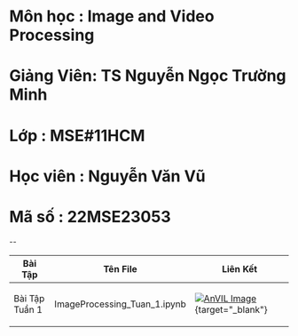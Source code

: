 # Môn học   : Image and Video Processing 
# Giảng Viên: TS Nguyễn Ngọc Trường Minh
# Lớp       : MSE#11HCM
# Học viên  : Nguyễn Văn Vũ
# Mã số     : 22MSE23053
--

| Bài Tập | Tên File | Liên Kết|
|------|:--------:|---------|
|<p align="left">Bài Tập Tuần 1 </p> | <p align="left">ImageProcessing_Tuan_1.ipynb</p> | [![AnVIL Image](https://colab.research.google.com/assets/colab-badge.svg)](https://colab.research.google.com/github/nguyenvudev20/mse22.imageprocessing/blob/main/ImageProcessing_Tuan_1.ipynb){target="_blank"}|

